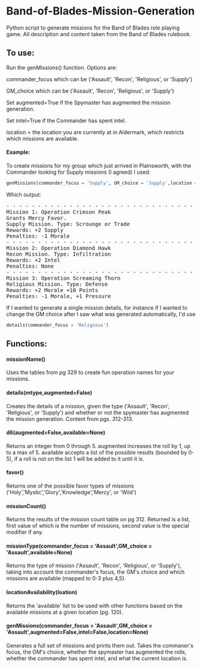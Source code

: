 # Band-of-Blades-Mission-Generation

Python script to generate missions for the Band of Blades role playing game.
All description and content taken from the Band of Blades rulebook.

## To use:

Run the genMissions() function. Options are: 

commander_focus which can be ('Assault', 'Recon', 'Religious', or 'Supply')

GM_choice which can be ('Assault', 'Recon', 'Religious', or 'Supply')

Set augmented=True if the Spymaster has augmented the mission generation.

Set intel=True if the Commander has spent intel.

location = the location you are currently at in Aldermark, which restricts which missions are available.

#### Example:

To create missions for my group which just arrived in Plainsworth, with the Commander looking for Supply missions (I agreed) I used:

```python
genMissions(commander_focus = 'Supply', GM_choice = 'Supply',location = 'plainsworth')
```

Which output:

<pre>
- - - - - - - - - - - - - - - - - - - - - - - - - - - - - -
Mission 1: Operation Crimson Peak
Grants Mercy Favor.
Supply Mission. Type: Scrounge or Trade
Rewards: +2 Supply
Penalties: -1 Morale
- - - - - - - - - - - - - - - - - - - - - - - - - - - - - -
Mission 2: Operation Diamond Hawk
Recon Mission. Type: Infiltration
Rewards: +2 Intel
Penalties: None
- - - - - - - - - - - - - - - - - - - - - - - - - - - - - -
Mission 3: Operation Screaming Thorn
Religious Mission. Type: Defense
Rewards: +2 Morale +10 Points
Penalties: -1 Morale, +1 Pressure
</pre>

If I wanted to generate a single mission details, for instance if I wanted to change the GM choice after I saw what was generated automatically, I'd use

```python
details(commander_focus = 'Religious')
```

## Functions:

#### missionName()

Uses the tables from pg 329 to create fun operation names for your missions.

#### details(mtype,augmented=False)

Creates the details of a mission, given the type ('Assault', 'Recon', 'Religious', or 'Supply') and whether or not the spymaster has augmented the mission generation. Content from pgs. 312-313.

#### d6(augmented=False,available=None)

Returns an integer from 0 through 5. augmented increases the roll by 1, up to a max of 5. available accepts a list of the possible results (bounded by 0-5), if a roll is not on the list 1 will be added to it until it is.

#### favor()

Returns one of the possible favor types of missions ('Holy','Mystic','Glory','Knowledge','Mercy', or 'Wild')

#### missionCount()

Returns the results of the mission count table on pg 312. Returned is a list, first value of which is the number of missions, second value is the special modifier if any.

#### missionType(commander_focus = 'Assault',GM_choice = 'Assault',available=None)

Returns the type of mission ('Assault', 'Recon', 'Religious', or 'Supply'), taking into account the commander's focus, the GM's choice and which missions are available (mapped to 0-3 plus 4,5).

#### locationAvailability(loation)

Returns the 'available' list to be used with other functions based on the available missions at a given location (pg. 120).

#### genMissions(commander_focus = 'Assault',GM_choice = 'Assault',augmented=False,intel=False,location=None)

Generates a full set of missions and prints them out. Takes the commaner's focus, the GM's choice, whether the spymaster has augmented the rolls, whether the commander has spent intel, and what the current location is.
